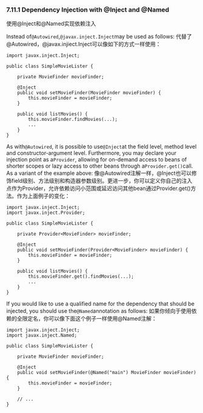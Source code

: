 ### 7.11.1 Dependency Injection with @Inject and @Named
使用@Inject和@Named实现依赖注入

Instead of`@Autowired`,`@javax.inject.Inject`may be used as follows:
代替了@Autowired，@javax.injiect.Inject可以像如下的方式一样使用：

```
import javax.inject.Inject;

public class SimpleMovieLister {

    private MovieFinder movieFinder;

    @Inject
    public void setMovieFinder(MovieFinder movieFinder) {
        this.movieFinder = movieFinder;
    }

    public void listMovies() {
        this.movieFinder.findMovies(...);
        ...
    }
}
```

As with`@Autowired`, it is possible to use`@Inject`at the field level, method level and constructor-argument level. Furthermore, you may declare your injection point as a`Provider`, allowing for on-demand access to beans of shorter scopes or lazy access to other beans through a`Provider.get()`call. As a variant of the example above:
像@Autowired注解一样，@Inject也可以修饰field级别、方法级别和构造器参数级别。更进一步，你可以定义你自己的注入点作为Provider，允许依赖访问小范围或延迟访问其他bean通过Provider.get()方法。作为上面例子的变化：

```
import javax.inject.Inject;
import javax.inject.Provider;

public class SimpleMovieLister {

    private Provider<MovieFinder> movieFinder;

    @Inject
    public void setMovieFinder(Provider<MovieFinder> movieFinder) {
        this.movieFinder = movieFinder;
    }

    public void listMovies() {
        this.movieFinder.get().findMovies(...);
        ...
    }
}
```

If you would like to use a qualified name for the dependency that should be injected, you should use the`@Named`annotation as follows:
如果你倾向于使用依赖的全限定名，你可以像下面这个例子一样使用@Named注解：

```
import javax.inject.Inject;
import javax.inject.Named;

public class SimpleMovieLister {

    private MovieFinder movieFinder;

    @Inject
    public void setMovieFinder(@Named("main") MovieFinder movieFinder) {
        this.movieFinder = movieFinder;
    }

    // ...
}
```



